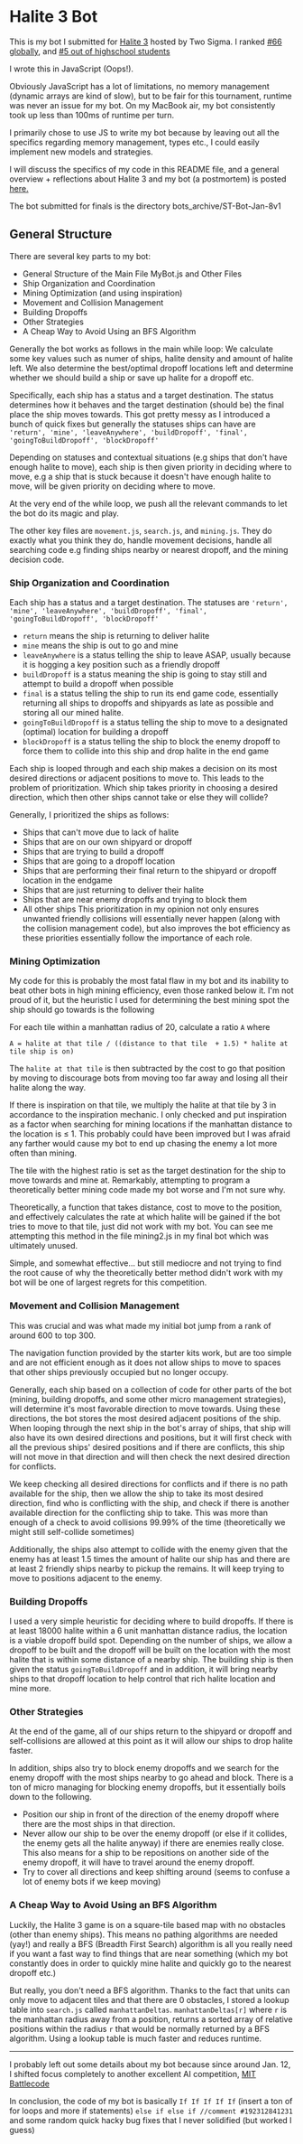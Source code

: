 # Halite 3 Bot

This is my bot I submitted for <a href='https://halite.io'>Halite 3</a> hosted by Two Sigma. I ranked <a href='https://2018.halite.io/user/?user_id=8011'>#66 globally</a>, and <a href='https://2018.halite.io/programming-competition-leaderboard?level=High%20School'>#5 out of highschool students</a>

I wrote this in JavaScript (Oops!).

Obviously JavaScript has a lot of limitations, no memory management (dynamic arrays are kind of slow), but to be fair for this tournament, runtime was never an issue for my bot. On my MacBook air, my bot consistently took up less than 100ms of runtime per turn.

I primarily chose to use JS to write my bot because by leaving out all the specifics regarding memory management, types etc., I could easily implement new models and strategies.

I will discuss the specifics of my code in this README file, and a general overview + reflections about Halite 3 and my bot (a postmortem) is posted <a href="http://stonet2000.github.io/postmortem">here.</a>

The bot submitted for finals is the directory bots_archive/ST-Bot-Jan-8v1

## General Structure
There are several key parts to my bot:
- General Structure of the Main File MyBot.js and Other Files
- Ship Organization and Coordination
- Mining Optimization (and using inspiration)
- Movement and Collision Management
- Building Dropoffs
- Other Strategies
- A Cheap Way to Avoid Using an BFS Algorithm

Generally the bot works as follows in the main while loop:
We calculate some key values such as numer of ships, halite density and amount of halite left.
We also determine the best/optimal dropoff locations left and determine whether we should build a ship or save up halite for a dropoff etc.

Specifically, each ship has a status and a target destination. The status determines how it behaves and the target destination (should be) the final place the ship moves towards. This got pretty messy as I introduced a bunch of quick fixes but generally the statuses ships can 
have are ```'return', 'mine', 'leaveAnywhere', 'buildDropoff', 'final', 'goingToBuildDropoff', 'blockDropoff'```

Depending on statuses and contextual situations (e.g ships that don't have enough halite to move), each ship is then given priority in deciding where to move, e.g a ship that is stuck because it doesn't have enough halite to move, will be given priority on deciding where to move.

At the very end of the while loop, we push all the relevant commands to let the bot do its magic and play.

The other key files are ```movement.js```, ```search.js```, and ```mining.js```. They do exactly what you think they do, handle movement decisions, handle all searching code e.g finding ships nearby or nearest dropoff, and the mining decision code.

### Ship Organization and Coordination

Each ship has a status and a target destination. The statuses are ```'return', 'mine', 'leaveAnywhere', 'buildDropoff', 'final', 'goingToBuildDropoff', 'blockDropoff'```
- ```return``` means the ship is returning to deliver halite
- ```mine``` means the ship is out to go and mine
- ```leaveAnywhere``` is a status telling the ship to leave ASAP, usually because it is hogging a key position such as a friendly dropoff
- ```buildDropoff``` is a status meaning the ship is going to stay still and attempt to build a dropoff when possible
- ```final``` is a status telling the ship to run its end game code, essentially returning all ships to dropoffs and shipyards as late as possible and storing all our mined halite.
- ```goingToBuildDropoff``` is a status telling the ship to move to a designated (optimal) location for building a dropoff
- ```blockDropoff``` is a status telling the ship to block the enemy dropoff to force them to collide into this ship and drop halite in the end game

Each ship is looped through and each ship makes a decision on its most desired directions or adjacent positions to move to.
This leads to the problem of prioritization. Which ship takes priority in choosing a desired direction, which then other ships cannot take or else they will collide?

Generally, I prioritized the ships as follows:
 - Ships that can't move due to lack of halite
 - Ships that are on our own shipyard or dropoff
 - Ships that are trying to build a dropoff
 - Ships that are going to a dropoff location
 - Ships that are performing their final return to the shipyard or dropoff location in the endgame
 - Ships that are just returning to deliver their halite
 - Ships that are near enemy dropoffs and trying to block them
 - All other ships
This prioritization in my opinion not only ensures unwanted friendly collisions will essentially never happen (along with the collision management code), but also improves the bot efficiency as these priorities essentially follow the importance of each role.

### Mining Optimization

My code for this is probably the most fatal flaw in my bot and its inability to beat other bots in high mining efficiency, even those ranked below it. I'm not proud of it, but the heuristic I used for determining the best mining spot the ship should go towards is the following

For each tile within a manhattan radius of 20, calculate a ratio ```A``` where 

```A = halite at that tile / ((distance to that tile  + 1.5) * halite at tile ship is on)```

The ```halite at that tile``` is then subtracted by the cost to go that position by moving to discourage bots from moving too far away and losing all their halite along the way.

If there is inspiration on that tile, we multiply the halite at that tile by 3 in accordance to the inspiration mechanic. I only checked and put inspiration as a factor when searching for mining locations if the manhattan distance to the location is ≤ 1. This probably could have been improved but I was afraid any farther would cause my bot to end up chasing the enemy a lot more often than mining.

The tile with the highest ratio is set as the target destination for the ship to move towards and mine at. Remarkably, attempting to program a theoretically better mining code made my bot worse and I'm not sure why. 

Theoretically, a function that takes distance, cost to move to the position, and effectively calculates the rate at which halite will be gained if the bot tries to move to that tile, just did not work with my bot. You can see me attempting this method in the file mining2.js in my final bot which was ultimately unused.

Simple, and somewhat effective... but still mediocre and not trying to find the root cause of why the theoretically better method didn't work with my bot will be one of largest regrets for this competition.

### Movement and Collision Management
This was crucial and was what made my initial bot jump from a rank of around 600 to top 300.

The navigation function provided by the starter kits work, but are too simple and are not efficient enough as it does not allow ships to move to spaces that other ships previously occupied but no longer occupy.

Generally, each ship based on a collection of code for other parts of the bot (mining, building dropoffs, and some other micro management strategies), will determine it's most favorable direction to move towards. Using these directions, the bot stores the most desired adjacent positions of the ship. When looping through the next ship in the bot's array of ships, that ship will also have its own desired directions and positions, but it will first check with all the previous ships' desired positions and if there are conflicts, this ship will not move in that direction and will then check the next desired direction for conflicts.

We keep checking all desired directions for conflicts and if there is no path available for the ship, then we allow the ship to take its most desired direction, find who is conflicting with the ship, and check if there is another available direction for the conflicting ship to take. This was more than enough of a check to avoid collisions 99.99% of the time (theoretically we might still self-collide sometimes)

Additionally, the ships also attempt to collide with the enemy given that the enemy has at least 1.5 times the amount of halite our ship has and there are at least 2 friendly ships nearby to pickup the remains. It will keep trying to move to positions adjacent to the enemy.

### Building Dropoffs

I used a very simple heuristic for deciding where to build dropoffs. If there is at least 18000 halite within a 6 unit manhattan distance radius, the location is a viable dropoff build spot. Depending on the number of ships, we allow a dropoff to be built and the dropoff will be built on the location with the most halite that is within some distance of a nearby ship. The building ship is then given the status ```goingToBuildDropoff``` and in addition, it will bring nearby ships to that dropoff location to help control that rich halite location and mine more.

### Other Strategies

At the end of the game, all of our ships return to the shipyard or dropoff and self-collisions are allowed at this point as it will allow our ships to drop halite faster. 

In addition, ships also try to block enemy dropoffs and we search for the enemy dropoff with the most ships nearby to go ahead and block. There is a ton of micro managing for blocking enemy dropoffs, but it essentially boils down to the following.
- Position our ship in front of the direction of the enemy dropoff where there are the most ships in that direction.
- Never allow our ship to be over the enemy dropoff (or else if it collides, the enemy gets all the halite anyway) if there are enemies really close. This also means for a ship to be repositions on another side of the enemy dropoff, it will have to travel around the enemy dropoff.
- Try to cover all directions and keep shifting around (seems to confuse a lot of enemy bots if we keep moving)

### A Cheap Way to Avoid Using an BFS Algorithm

Luckily, the Halite 3 game is on a square-tile based map with no obstacles (other than enemy ships). This means no pathing algorithms are needed (yay!) and really a BFS (Breadth First Search) algorithm is all you really need if you want a fast way to find things that are near something (which my bot constantly does in order to quickly mine halite and quickly go to the nearest dropoff etc.)

But really, you don't need a BFS algorithm. Thanks to the fact that units can only move to adjacent tiles and that there are 0 obstacles, I stored a lookup table into ```search.js``` called ```manhattanDeltas```. ```manhattanDeltas[r]``` where ```r``` is the manhattan radius away from a position, returns a sorted array of relative positions within the radius ```r``` that would be normally returned by a BFS algorithm. Using a lookup table is much faster and reduces runtime.

_____

I probably left out some details about my bot because since around Jan. 12, I shifted focus completely to another excellent AI competition, <a href="http://battlecode.org/">MIT Battlecode</a>

In conclusion, the code of my bot is basically
```If If If If If``` (insert a ton of for loops and more if statements) ```else if else if //comment #192312841231``` and some random quick hacky bug fixes that I never solidified (but worked I guess)
